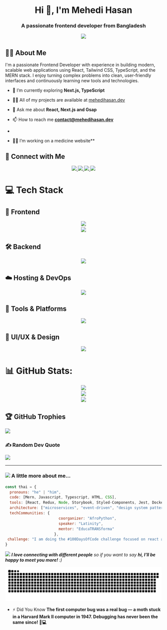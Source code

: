 <h1 align="center">Hi 👋, I'm Mehedi Hasan</h1>
<h3 align="center">A passionate frontend developer from Bangladesh</h3>
<div align="center">
<img src="https://i.imgur.com/9pEjMRl.png">
</div>

## 🙋‍♂️ About Me

I'm a passionate Frontend Developer with experience in building modern, scalable web applications using React, Tailwind CSS, TypeScript, and the MERN stack. I enjoy turning complex problems into clean, user-friendly interfaces and continuously learning new tools and technologies.


- 🌱 I’m currently exploring  **Next.js, TypeScript**

- 👨‍💻 All of my projects are available at [mehedihasan.dev](mehedihasan.dev)

- 💬 Ask me about **React, Next.js and Gsap**

- 📫 How to reach me **contact@mehedihasan.dev**
- 
- 👷‍♂️ I’m working on a medicine website**


  
## 🔗 Connect with Me
<p align="center">
  <!-- LinkedIn -->
  <a href="https://www.linkedin.com/in/mehedihasan-dev" target="_blank">
    <img src="https://skillicons.dev/icons?i=linkedin" />
  </a>
  <!-- Twitter -->
  <a href="https://x.com/MehediHasaDev" target="_blank">
    <img src="https://skillicons.dev/icons?i=twitter" />
  </a>
  <!-- Gmail -->
  <a href="mailto:contact@mehedihasan.dev" target="_blank">
    <img src="https://skillicons.dev/icons?i=gmail" />
  </a>
  <!-- CodePen -->
  <a href="https://codepen.io/MehediHasanDev" target="_blank">
    <img src="https://skillicons.dev/icons?i=codepen" />
  </a>
</p>




# 💻 Tech Stack

## 🧩 Frontend
<p align="center">
  <img src="https://skillicons.dev/icons?i=html,css,js,ts,react,nextjs,vite,redux,bootstrap,tailwind,sass" />
  <br />
  <img src="https://skillicons.dev/icons?i=chakraui,reactrouter,figma" />
</p>

## 🛠️ Backend
<p align="center">
  <img src="https://skillicons.dev/icons?i=nodejs,express,mongodb,firebase,jwt" />
</p>

## ☁️ Hosting & DevOps
<p align="center">
  <img src="https://skillicons.dev/icons?i=vercel,netlify,cloudflare" />
</p>

## 🧰 Tools & Platforms
<p align="center">
  <img src="https://skillicons.dev/icons?i=git,github,npm" />
</p>

## 🎨 UI/UX & Design
<p align="center">
  <img src="https://skillicons.dev/icons?i=figma,photoshop,xd" />
</p>


# 📊 GitHub Stats:
<div align="center">
<img src="https://github-readme-stats.vercel.app/api?username=Mehedi-Hasan-code&theme=github_dark&hide_border=false&include_all_commits=false&count_private=false" />
  <br />
<img src="https://nirzak-streak-stats.vercel.app/?user=Mehedi-Hasan-code&theme=github_dark&hide_border=false" />
  <br />
<img src="https://github-readme-stats.vercel.app/api/top-langs/?username=Mehedi-Hasan-code&theme=github_dark&hide_border=false&include_all_commits=false&count_private=false&layout=compact" />
</div>


## 🏆 GitHub Trophies
![](https://github-profile-trophy.vercel.app/?username=Mehedi-Hasan-code&theme=radical&no-frame=false&no-bg=true&margin-w=4)

### ✍️ Random Dev Quote
![](https://quotes-github-readme.vercel.app/api?type=horizontal&theme=radical)

---

### <img src="https://media.giphy.com/media/VgCDAzcKvsR6OM0uWg/giphy.gif" width="50"> A little more about me...  

```javascript
const thai = {
  pronouns: "he" | "him",
  code: [Mern, Javascript, Typescript, HTML, CSS],
  tools: [React, Redux, Node, Storybook, Styled-Components, Jest, Docker],
  architecture: ["microservices", "event-driven", "design system pattern"],
  techCommunities: {
                        coorganizer: "AfroPython",
                        speaker: "Latinity",
                        mentor: "EducaTRANSforma"
                      },
 challenge: "I am doing the #100DaysOfCode challenge focused on react and typescript"
}
```

<img src="https://media.giphy.com/media/LnQjpWaON8nhr21vNW/giphy.gif" width="60"> <em><b>I love connecting with different people</b> so if you want to say <b>hi, I'll be happy to meet you more!</b> :)</em>

<img src="https://raw.githubusercontent.com/Mehedi-Hasan-code/Mehedi-Hasan-code/output/snake.svg" alt="Snake animation" />

- ⚡ Did You Know **The first computer bug was a real bug — a moth stuck in a Harvard Mark II computer in 1947. Debugging has never been the same since! 🐛💻**
